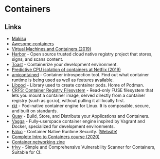 # Containers

## Links

* [Makisu](https://github.com/uber/makisu)
* [Awesome containers](https://github.com/tcnksm/awesome-container#readme)
* [Virtual Machines and Containers \(2019\)](https://hacker-tools.github.io/virtual-machines/)
* [Harbor](https://github.com/goharbor/harbor) - Open source trusted cloud native registry project that stores, signs, and scans content.
* [Toast](https://github.com/stepchowfun/toast) - Containerize your development environment.
* [Predictive CPU isolation of containers at Netflix \(2019\)](https://medium.com/netflix-techblog/predictive-cpu-isolation-of-containers-at-netflix-91f014d856c7)
* [amicontained](https://github.com/genuinetools/amicontained) - Container introspection tool. Find out what container runtime is being used as well as features available.
* [Libpod](https://github.com/containers/libpod) - Library used to create container pods. Home of Podman.
* [CRFS: Container Registry Filesystem](https://github.com/google/crfs) - Read-only FUSE filesystem that lets you mount a container image, served directly from a container registry \(such as gcr.io\), without pulling it all locally first.
* [rkt](https://github.com/rkt/rkt) - Pod-native container engine for Linux. It is composable, secure, and built on standards.
* [Quay](https://github.com/quay/quay) - Build, Store, and Distribute your Applications and Containers.
* [Vagga](https://github.com/tailhook/vagga) - Fully-userspace container engine inspired by Vagrant and Docker, specialized for development environments.
* [Falco](https://github.com/falcosecurity/falco) - Container Native Runtime Security. \([Website](https://falco.org/)\)
* [Complete Intro to Containers course \(2020\)](https://frontendmasters.com/courses/complete-intro-containers/)
* [Container networking zine](https://twitter.com/b0rk/status/1232800388404760581)
* [trivy](https://github.com/aquasecurity/trivy) - Simple and Comprehensive Vulnerability Scanner for Containers, Suitable for CI.

